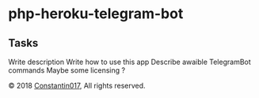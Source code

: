 php-heroku-telegram-bot
=======================

## Tasks
Write description
Write how to use this app
Describe awaible TelegramBot commands
Maybe some licensing ?

© 2018 [Constantin017][link-author], All rights reserved.

[link-author]: https://github.com/Constantin017
[link-repo]: https://github.com/Constantin017/php-heroku-telegram-bot
[link-issues]: https://github.com/Constantin017/php-heroku-telegram-bot/issues

